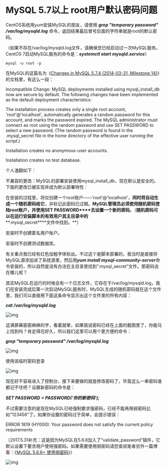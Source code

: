 

# MySQL 5.7以上 root用户默认密码问题

CentOS系统用yum安装MySQL的朋友，请使用 ***grep "temporary password" /var/log/mysqld.log*** 命令，返回结果最后冒号后面的字符串就是root的默认密码。

（如果不存在/var/log/mysqld.log文件，请确保您已经启动过一次MySQL服务。CentOS 7启动MySQL服务的命令是：***systemctl start mysqld.service***）

```
mysql -u root -p
```

在MySQL的这篇名为《[Changes in MySQL 5.7.4 (2014-03-31, Milestone 14)](http://dev.mysql.com/doc/relnotes/mysql/5.7/en/news-5-7-4.html)》的文档里，有这么一段：

Incompatible Change: MySQL deployments installed using mysql_install_db now are secure by default. The following changes have been implemented as the default deployment characteristics:

 

The installation process creates only a single root account, 'root'@'localhost', automatically generates a random password for this account, and marks the password expired. The MySQL administrator must connect as root using the random password and use SET PASSWORD to select a new password. (The random password is found in the .mysql_secret file in the home directory of the effective user running the script.)

 

Installation creates no anonymous-user accounts.

 

Installation creates no test database.

 

个人渣翻如下：

不兼容的更改：MySQL的部署安装使用mysql_install_db，现在默认是安全的。下面的更改已被实现并成为默认部署特性：

 

在安装的过程里，将仅创建一个root账户——'root'@'localhost'，**同时将自动生成一个随机密码给它**，并标记此密码已过期。**MySQL****管理员必须使用随机密码登陆root****账户，并使用SET PASSWORD****去设置一个新的密码**。（**随机密码可以在运行安装脚本的有效用户其主目录中的****.mysql_secret****文件中找到。**）

 

安装时不创建匿名用户账户。

 

安装时不创建测试数据库。

 

有关重点我已经有红色加粗字体标出。不过这个是脚本部署的，我当时是直接将MySQL源添加进了系统源里，然后用***yum install mysql-community-server***命令安装的，所以自然是没有办法在主目录里找到“.mysql_secret”文件。那密码会在哪儿呢？

其实MySQL在运行的时候会有一个日志文件，它存在于/var/log/mysqld.log，我们在安装完成后第一次启动MySQL服务时，MySQL生成的随机密码就在这个文件里，我们可以直接用下面这条命令显示出这个文件里的所有内容：

***cat /var/log/mysqld.log***

![img](https://sources.yanning.wang/images/Archives/379/03.png)

 

这满屏幕密密麻麻的字，看着就晕，如果我说密码已经在上面的截图里了，你能马上找到吗？肯定得花好久，所以我们这里可以用个更方便的命令：

***grep "temporary password" /var/log/mysqld.log***

![img](https://sources.yanning.wang/images/Archives/379/04.png)

 使用该临时密码登录

![img](https://sources.yanning.wang/images/Archives/379/05.png)

 

现在好不容易进入了控制台，接下来要做的就是修改密码了，毕竟这么一串密码谁都记不住吧？设置新密码的命令是：

***SET PASSWORD = PASSWORD('你的新密码');***

不过需要注意的是现在MySQL已经强制要求强密码，已经不能再用弱密码比如“123456”了。如果你设置的密码过于简单，会提示错误：

ERROR 1819 (HY000): Your password does not satisfy the current policy requirements

（2017.5.31补充：这是因为MySQL在5.6.6加入了“validate_password”插件，它默认设置下要求用户使用强密码。如果需要使用弱密码请您查阅笔者另外一篇博客：《[MySQL 5.6.6+ 使用弱密码](https://www.yanning.wang/archives/520.html)》）

![img](https://sources.yanning.wang/images/Archives/379/06.png)

 